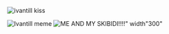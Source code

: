 
![ivantill kiss](https://github.com/user-attachments/assets/802b3a7f-9f2a-4cf9-a16b-e1f621db74ac)

![Ivantill meme](https://github.com/user-attachments/assets/16a4d363-f99a-4a83-9e6a-1a6311193335)
![ME AND MY SKIBIDI!!!!](https://github.com/user-attachments/assets/eb80ab9b-330b-4cd6-8636-7c539c8c1205)" width"300"

<!--
**1van-till/1van-till** is a ✨ _special_ ✨ repository because its `README.md` (this file) appears on your GitHub profile.

Here are some ideas to get you started:

- 🔭 I’m currently working on ...
- 🌱 I’m currently learning ...
- 👯 I’m looking to collaborate on ...
- 🤔 I’m looking for help with ...
- 💬 Ask me about ...
- 📫 How to reach me: ...
- 😄 Pronouns: ...
- ⚡ Fun fact: ...
-->
